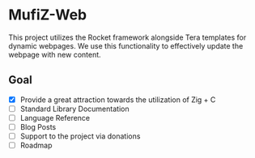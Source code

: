 # MufiZ-Web 

This project utilizes the Rocket framework alongside Tera templates for dynamic webpages. 
We use this functionality to effectively update the webpage with new content.

## Goal 

- [X] Provide a great attraction towards the utilization of Zig + C 
- [ ] Standard Library Documentation
- [ ] Language Reference 
- [ ] Blog Posts
- [ ] Support to the project via donations
- [ ] Roadmap